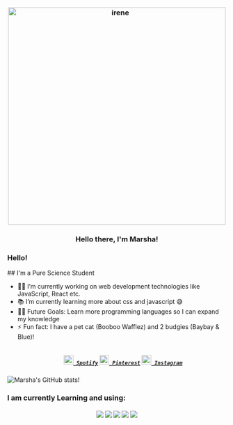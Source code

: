 <h3 align="center">
   <img align="center" alt="irene" width="500px" src="https://i.pinimg.com/originals/ef/f3/73/eff373557e12d3f256af334580d1ecf6.gif" />
</h3>
<h3 align="center">Hello there, I'm Marsha!</h3>
  <h3>Hello!</h3>
  ## I'm a Pure Science Student  

- 👨‍💻 I’m currently working on web development technologies like JavaScript, React etc.
- 📚 I’m currently learning more about css and javascript 😅
- 💪🏼 Future Goals: Learn more programming languages so I can expand my knowledge
- ⚡ Fun fact: I have a pet cat (Booboo Wafflez) and 2 budgies (Baybay & Blue)!


<h5 align="center">
  <code>
    <a href="https://open.spotify.com/user/kodr6alxrx58w5ez1huh6n04l" title="Spotify"><img width="22" src="https://i.pinimg.com/originals/d5/dc/8a/d5dc8a3543bc32becf4c36bd8049cfb8.jpg"> Spotify</a></code>
  <code><a href="https://www.pinterest.com/Mrshahzl_/" title="Pinterest"><img width="22" src="https://i.pinimg.com/originals/d3/1c/34/d31c34772f9d85e371275afa465f32e6.jpg"> Pinterest</a></code>
  <code><a href="https://www.instagram.com/mrshahzl_/" title="Instagram"><img width="22" src="https://i.pinimg.com/originals/bd/c5/d8/bdc5d81a5ddb44c0a6ddac8e0c32d266.jpg"> Instagram</a></code>
</h5>

![Marsha's GitHub stats!](https://github-readme-stats.vercel.app/api?username=mrshahzl&show_icons=true&count_private=true&title_color=E8DCB5&bg_color=A67A5B&text_color=000000&icon_color=FFFFFF&count_private=True&custom_title=Marshmallows)

### I am currently Learning and using:
<h5 align="center">
  <img src="https://img.shields.io/badge/python%20-%2314354C.svg?&style=for-the-badge&logo=python&logoColor=white">   <img src="https://img.shields.io/badge/javascript%20-%23323330.svg?&style=for-the-badge&logo=javascript&logoColor=%23F7DF1E">   <img src="https://img.shields.io/badge/html5%20-%23E34F26.svg?&style=for-the-badge&logo=html5&logoColor=white">   <img src="https://img.shields.io/badge/css3%20-%231572B6.svg?&style=for-the-badge&logo=css3&logoColor=white">   <img src="http://img.shields.io/badge/-VS%20Code-000000?style=for-the-badge&logo=Visual-studio-code&logoColor=blue">
  </h5>
